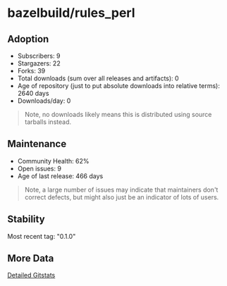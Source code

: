 # bazelbuild/rules_perl

## Adoption

- Subscribers: 9
- Stargazers: 22
- Forks: 39
- Total downloads (sum over all releases and artifacts): 0
- Age of repository (just to put absolute downloads into relative terms): 2640 days
- Downloads/day: 0

> Note, no downloads likely means this is distributed using source tarballs instead.

## Maintenance

- Community Health: 62%
- Open issues: 9
- Age of last release: 466 days

> Note, a large number of issues may indicate that maintainers don't correct defects, but might also
> just be an indicator of lots of users.

## Stability

Most recent tag: "0.1.0"

## More Data

[Detailed Gitstats](/bazel-catalog/gitstats/bazelbuild/rules_perl)

